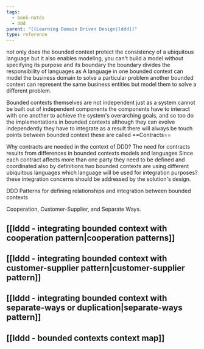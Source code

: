 ```yaml
---
tags:
  - book-notes
  - ddd
parent: "[[Learning Domain Driven Design|lddd]]"
type: reference
---
```

not only does the bounded context protect the consistency of a ubiquitous language but it also enables modeling, you can't build a model without specifying its purpose and its boundary the boundary divides the responsibility of languages as A language in one bounded context can model the business domain to solve a particular problem another bounded context can represent the same business entities but model them to solve a different problem. 

Bounded contexts themselves are not independent just as a system cannot be built out of independent components the components have to interact with one another to achieve  the system's overarching goals, and so too do the implementations in bounded contexts although they can evolve independently they have to integrate as a result there will always be touch points between bounded context these are called ==Contracts==

Why contracts are needed in the context of DDD?
The need for contracts results from differences in bounded contexts models and languages Since each contract affects more than one party they need to be defined and coordinated also by definitions two bounded contexts are using different ubiquitous languages which language will be used for integration purposes? these integration concerns should be addressed by the solution's design. 

DDD Patterns for defining relationships and integration between bounded contexts

Cooperation, Customer-Supplier, and Separate Ways.

## [[lddd - integrating bounded context with cooperation pattern|cooperation patterns]]

## [[lddd - integrating bounded context with customer-supplier pattern|customer-supplier pattern]]

## [[lddd - integrating bounded context with separate-ways or duplication|separate-ways pattern]]

## [[lddd - bounded contexts context map]]
